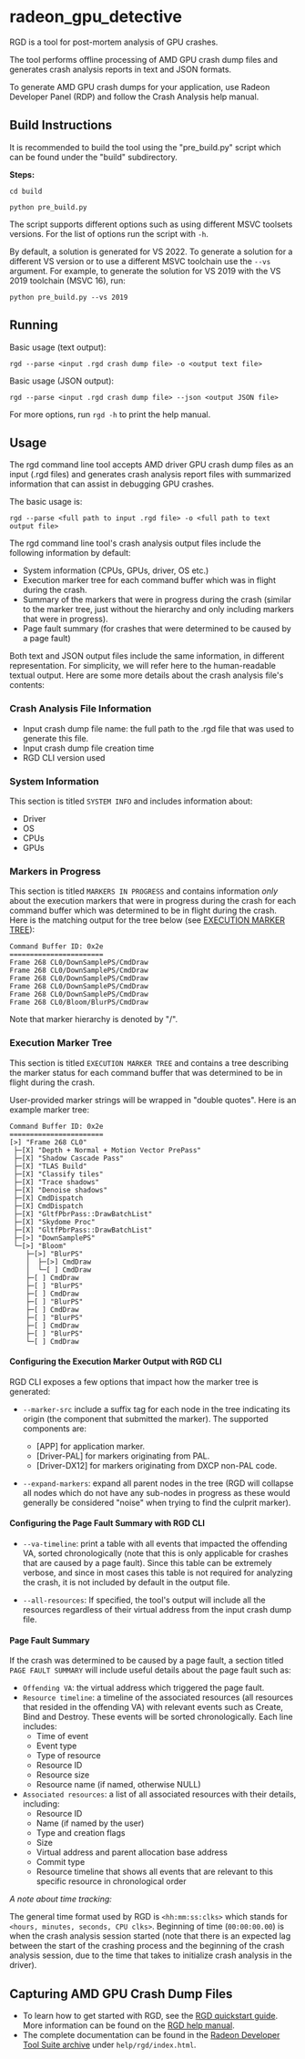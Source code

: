# radeon_gpu_detective
RGD is a tool for post-mortem analysis of GPU crashes. 

The tool performs offline processing of AMD GPU crash dump files and generates crash analysis reports in text and JSON formats.

To generate AMD GPU crash dumps for your application, use Radeon Developer Panel (RDP) and follow the Crash Analysis help manual.

## Build Instructions ##
It is recommended to build the tool using the "pre_build.py" script which can be found under the "build" subdirectory.

**Steps:**

``
cd build
``


``
python pre_build.py
``

The script supports different options such as using different MSVC toolsets versions. For the list of options run the script with `-h`.

By default, a solution is generated for VS 2022. To generate a solution for a different VS version or to use a different MSVC toolchain use the `--vs` argument.
For example, to generate the solution for VS 2019 with the VS 2019 toolchain (MSVC 16), run:

``
python pre_build.py --vs 2019
``

## Running ##
Basic usage (text output):

``
rgd --parse <input .rgd crash dump file> -o <output text file>
``

Basic usage (JSON output):

``
rgd --parse <input .rgd crash dump file> --json <output JSON file>
``

For more options, run `rgd -h` to print the help manual.


## Usage ##
The rgd command line tool accepts AMD driver GPU crash dump files as an input (.rgd files) and generates crash analysis report files with summarized information that can assist in debugging GPU crashes.

The basic usage is:

``
rgd --parse <full path to input .rgd file> -o <full path to text output file>
``

The rgd command line tool's crash analysis output files include the following information by default:
* System information (CPUs, GPUs, driver, OS etc.)
* Execution marker tree for each command buffer which was in flight during the crash.
* Summary of the markers that were in progress during the crash (similar to the marker tree, just  without the hierarchy and only including markers that were in progress).
* Page fault summary (for crashes that were determined to be caused by a page fault)

Both text and JSON output files include the same information, in different representation. For simplicity, we will refer here to the human-readable textual output. Here are some more details about the crash analysis file's contents:

### Crash Analysis File Information ###
* Input crash dump file name: the full path to the .rgd file that was used to generate this file.
* Input crash dump file creation time
* RGD CLI version used

### System Information ###
This section is titled `SYSTEM INFO` and includes information about:
* Driver
* OS
* CPUs
* GPUs

### Markers in Progress ###

This section is titled `MARKERS IN PROGRESS` and contains information *only* about the execution markers that were in progress during the crash for each command buffer which was determined to be in flight during the crash. Here is the matching output for the tree below (see [EXECUTION MARKER TREE](#execution-marker-tree)):

```
Command Buffer ID: 0x2e
=======================
Frame 268 CL0/DownSamplePS/CmdDraw
Frame 268 CL0/DownSamplePS/CmdDraw
Frame 268 CL0/DownSamplePS/CmdDraw
Frame 268 CL0/DownSamplePS/CmdDraw
Frame 268 CL0/DownSamplePS/CmdDraw
Frame 268 CL0/Bloom/BlurPS/CmdDraw
```

Note that marker hierarchy is denoted by "/".

### Execution Marker Tree ###
This section is titled `EXECUTION MARKER TREE` and contains a tree describing the marker status for each command buffer that was determined to be in flight during the crash.

User-provided marker strings will be wrapped in "double quotes". Here is an example marker tree:

```
Command Buffer ID: 0x2e
=======================
[>] "Frame 268 CL0"
 ├─[X] "Depth + Normal + Motion Vector PrePass"
 ├─[X] "Shadow Cascade Pass"
 ├─[X] "TLAS Build"
 ├─[X] "Classify tiles"
 ├─[X] "Trace shadows"
 ├─[X] "Denoise shadows"
 ├─[X] CmdDispatch
 ├─[X] CmdDispatch
 ├─[X] "GltfPbrPass::DrawBatchList"
 ├─[X] "Skydome Proc"
 ├─[X] "GltfPbrPass::DrawBatchList"
 ├─[>] "DownSamplePS"
 └─[>] "Bloom"
    ├─[>] "BlurPS"
    │  ├─[>] CmdDraw
    │  └─[ ] CmdDraw
    ├─[ ] CmdDraw
    ├─[ ] "BlurPS"
    ├─[ ] CmdDraw
    ├─[ ] "BlurPS"
    ├─[ ] CmdDraw
    ├─[ ] "BlurPS"
    ├─[ ] CmdDraw
    ├─[ ] "BlurPS"
    └─[ ] CmdDraw
```


#### Configuring the Execution Marker Output with RGD CLI ####

RGD CLI exposes a few options that impact how the marker tree is generated:

* ``--marker-src`` include a suffix tag for each node in the tree indicating its origin (the component that submitted the marker). The supported components are:
    * [APP] for application marker.
    * [Driver-PAL] for markers originating from PAL.
    * [Driver-DX12] for markers originating from DXCP non-PAL code.

*  ``--expand-markers``: expand all parent nodes in the tree (RGD will collapse all nodes which do not have any sub-nodes in progress as these would generally be considered "noise" when trying to find the culprit marker).

#### Configuring the Page Fault Summary with RGD CLI ####

* ``--va-timeline``: print a table with all events that impacted the offending VA, sorted chronologically (note that this is only applicable for crashes that are caused by a page fault). Since this table can be extremely verbose, and since in most cases this table is not required for analyzing the crash, it is not included by default in the output file.

* ``--all-resources``: If specified, the tool's output will include all the resources regardless of their virtual address from the input crash dump file.


#### Page Fault Summary ####
If the crash was determined to be caused by a page fault, a section titled `PAGE FAULT SUMMARY` will include useful details about the page fault such as:

* `Offending VA`: the virtual address which triggered the page fault.
* `Resource timeline`: a timeline of the associated resources (all resources that resided in the offending VA) with relevant events such as Create, Bind and Destroy. These events will be sorted chronologically. Each line includes:
    * Time of event
    * Event type
    * Type of resource
    * Resource ID
    * Resource size
    * Resource name (if named, otherwise NULL)
* `Associated resources`: a list of all associated resources with their details, including:
    * Resource ID
    * Name (if named by the user)
    * Type and creation flags
    * Size
    * Virtual address and parent allocation base address
    * Commit type
    * Resource timeline that shows all events that are relevant to this specific resource in chronological order


*A note about time tracking:*

The general time format used by RGD is `<hh:mm:ss:clks>` which stands for `<hours, minutes, seconds, CPU clks>`. Beginning of time (`00:00:00.00`) is when the crash analysis session started (note that there is an expected lag between the start of the crashing process and the beginning of the crash analysis session, due to the time that takes to initialize crash analysis in the driver).

## Capturing AMD GPU Crash Dump Files ##

* To learn how to get started with RGD, see the [RGD quickstart guide](documentation/source/index.rst). More information can be found on the [RGD help manual](documentation/source/help_manual.rst).
* The complete documentation can be found in the [Radeon Developer Tool Suite archive](https://gpuopen.com/rdts-windows/) under ``help/rgd/index.html``.

